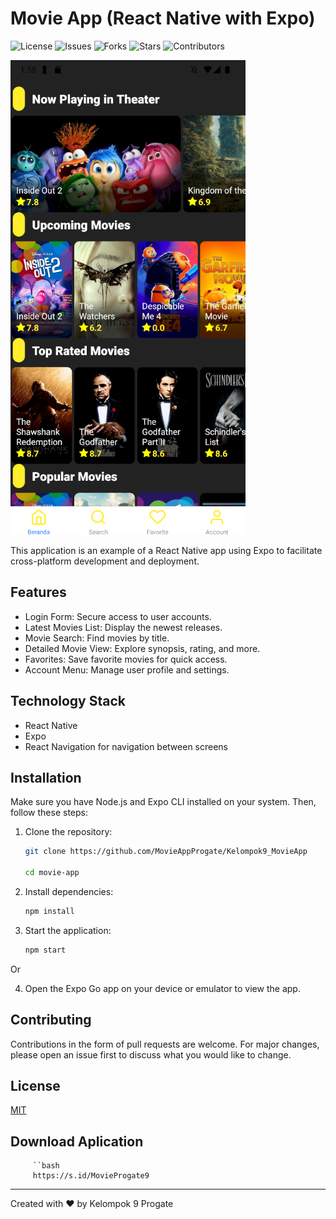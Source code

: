 # Movie App (React Native with Expo)

![License](https://img.shields.io/github/license/MovieAppProgate/Kelompok9_MovieApp)
![Issues](https://img.shields.io/github/issues/MovieAppProgate/Kelompok9_MovieApp)
![Forks](https://img.shields.io/github/forks/MovieAppProgate/Kelompok9_MovieApp)
![Stars](https://img.shields.io/github/stars/MovieAppProgate/Kelompok9_MovieApp)
![Contributors](https://img.shields.io/github/contributors/MovieAppProgate/Kelompok9_MovieApp)

![Preview](./assets/preview.png)



This application is an example of a React Native app using Expo to facilitate cross-platform development and deployment.

## Features

- Login Form: Secure access to user accounts.
- Latest Movies List: Display the newest releases.
- Movie Search: Find movies by title.
- Detailed Movie View: Explore synopsis, rating, and more.
- Favorites: Save favorite movies for quick access.
- Account Menu: Manage user profile and settings.

## Technology Stack

- React Native
- Expo
- React Navigation for navigation between screens

## Installation

Make sure you have Node.js and Expo CLI installed on your system. Then, follow these steps:

1. Clone the repository:

   ```bash
   git clone https://github.com/MovieAppProgate/Kelompok9_MovieApp
   
   cd movie-app

2. Install dependencies:
   ```bash
   npm install
   
4. Start the application:
   ```bash
   npm start
   
 Or
   
4. Open the Expo Go app on your device or emulator to view the app.

## Contributing

Contributions in the form of pull requests are welcome. For major changes, please open an issue first to discuss what you would like to change.

## License

[MIT](LICENSE)

## Download Aplication
         ``bash
         https://s.id/MovieProgate9

---

Created with ❤️ by Kelompok 9 Progate
   
   

   
